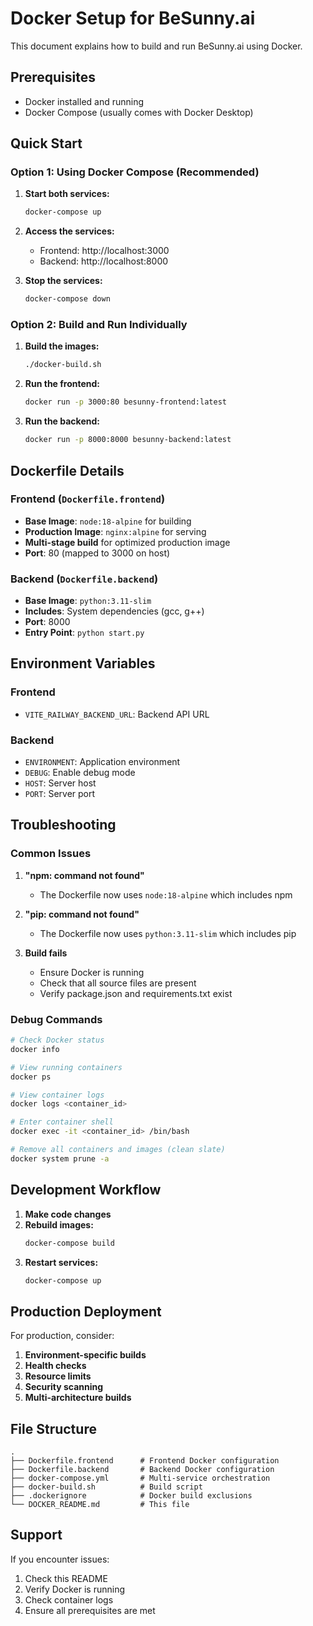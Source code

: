 # Docker Setup for BeSunny.ai

This document explains how to build and run BeSunny.ai using Docker.

## Prerequisites

- Docker installed and running
- Docker Compose (usually comes with Docker Desktop)

## Quick Start

### Option 1: Using Docker Compose (Recommended)

1. **Start both services:**
   ```bash
   docker-compose up
   ```

2. **Access the services:**
   - Frontend: http://localhost:3000
   - Backend: http://localhost:8000

3. **Stop the services:**
   ```bash
   docker-compose down
   ```

### Option 2: Build and Run Individually

1. **Build the images:**
   ```bash
   ./docker-build.sh
   ```

2. **Run the frontend:**
   ```bash
   docker run -p 3000:80 besunny-frontend:latest
   ```

3. **Run the backend:**
   ```bash
   docker run -p 8000:8000 besunny-backend:latest
   ```

## Dockerfile Details

### Frontend (`Dockerfile.frontend`)

- **Base Image**: `node:18-alpine` for building
- **Production Image**: `nginx:alpine` for serving
- **Multi-stage build** for optimized production image
- **Port**: 80 (mapped to 3000 on host)

### Backend (`Dockerfile.backend`)

- **Base Image**: `python:3.11-slim`
- **Includes**: System dependencies (gcc, g++)
- **Port**: 8000
- **Entry Point**: `python start.py`

## Environment Variables

### Frontend
- `VITE_RAILWAY_BACKEND_URL`: Backend API URL

### Backend
- `ENVIRONMENT`: Application environment
- `DEBUG`: Enable debug mode
- `HOST`: Server host
- `PORT`: Server port

## Troubleshooting

### Common Issues

1. **"npm: command not found"**
   - The Dockerfile now uses `node:18-alpine` which includes npm

2. **"pip: command not found"**
   - The Dockerfile now uses `python:3.11-slim` which includes pip

3. **Build fails**
   - Ensure Docker is running
   - Check that all source files are present
   - Verify package.json and requirements.txt exist

### Debug Commands

```bash
# Check Docker status
docker info

# View running containers
docker ps

# View container logs
docker logs <container_id>

# Enter container shell
docker exec -it <container_id> /bin/bash

# Remove all containers and images (clean slate)
docker system prune -a
```

## Development Workflow

1. **Make code changes**
2. **Rebuild images:**
   ```bash
   docker-compose build
   ```
3. **Restart services:**
   ```bash
   docker-compose up
   ```

## Production Deployment

For production, consider:

1. **Environment-specific builds**
2. **Health checks**
3. **Resource limits**
4. **Security scanning**
5. **Multi-architecture builds**

## File Structure

```
.
├── Dockerfile.frontend      # Frontend Docker configuration
├── Dockerfile.backend       # Backend Docker configuration
├── docker-compose.yml       # Multi-service orchestration
├── docker-build.sh          # Build script
├── .dockerignore            # Docker build exclusions
└── DOCKER_README.md         # This file
```

## Support

If you encounter issues:

1. Check this README
2. Verify Docker is running
3. Check container logs
4. Ensure all prerequisites are met
